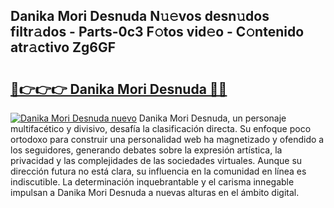 ## Danika Mori Desnuda N𝚞𝚎vos desn𝚞dos filtr𝚊dos - Parts-0c3 F𝚘tos vid𝚎o - C𝚘ntenido atr𝚊ctivo Zg6GF

# <h2><a href="http://mb47g7b.tromn.icu/?c=Danika+Mori+Desnuda">🔗👉👉👉 Danika Mori Desnuda 🔗🔗</a></h2>

[![Danika Mori Desnuda nuevo](https://i.imgur.com/pEAQMta.gif)](http://mb47g7b.tromn.icu/?c=Danika+Mori+Desnuda)
Danika Mori Desnuda, un personaje multifacético y divisivo, desafía la clasificación directa. Su enfoque poco ortodoxo para construir una personalidad web ha magnetizado y ofendido a los seguidores, generando debates sobre la expresión artística, la privacidad y las complejidades de las sociedades virtuales. Aunque su dirección futura no está clara, su influencia en la comunidad en línea es indiscutible. La determinación inquebrantable y el carisma innegable impulsan a Danika Mori Desnuda a nuevas alturas en el ámbito digital.

